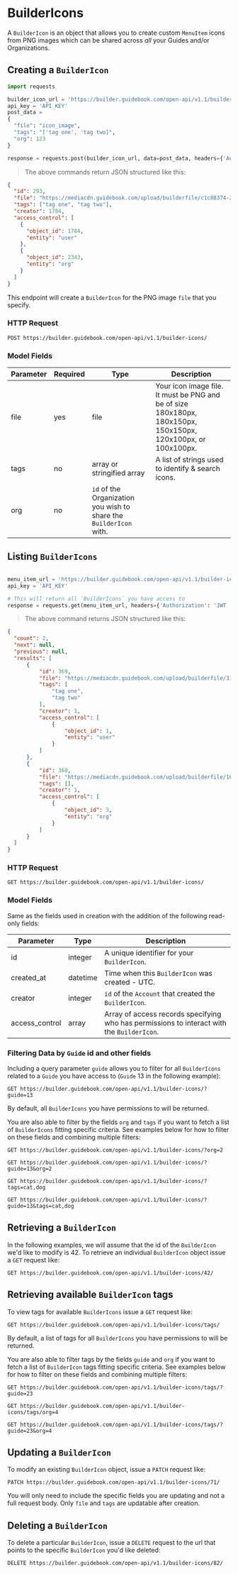 # BuilderIcons

A `BuilderIcon` is an object that allows you to create custom `MenuItem` icons from PNG images which can be shared across _all_ your Guides and/or Organizations.

## Creating a `BuilderIcon`

```python
import requests

builder_icon_url = 'https://builder.guidebook.com/open-api/v1.1/builder-icons/'
api_key = 'API_KEY'
post_data = 
{
  "file": "icon_image",
  "tags": "['tag one', 'tag two]",
  "org": 123
}

response = requests.post(builder_icon_url, data=post_data, headers={'Authorization': 'JWT ' + api_key}).json()

```

> The above commands return JSON structured like this:

```json
{
  "id": 293,
  "file": "https://mediacdn.guidebook.com/upload/builderfile/c1c88374-2133-12ee-a0z1-3d957ascee78/rEiJ5EG43j0ViHVuWsXSuckPD0tlYAeYAugL.png",
  "tags": ["tag one", "tag two"],
  "creator": 1784,
  "access_control": [
    {
      "object_id": 1784,
      "entity": "user"
    },
    {
      "object_id": 2343,
      "entity": "org"
    }
  ]
}


```

This endpoint will create a `BuilderIcon` for the PNG image `file` that you
specify.

### HTTP Request

`POST https://builder.guidebook.com/open-api/v1.1/builder-icons/`

### Model Fields

Parameter            | Required  | Type    | Description
---------            | --------  | ------- | -----------
file | yes | file | Your icon image file. It must be PNG and be of size 180x180px, 180x150px, 150x150px, 120x100px, or 100x100px.
tags | no | array or stringified array | A list of strings used to identify & search icons.
org | no | `id` of the Organization you wish to share the `BuilderIcon` with.

## Listing `BuilderIcons`

```python

menu_item_url = 'https://builder.guidebook.com/open-api/v1.1/builder-icons/'
api_key = 'API_KEY'

# This will return all `BuilderIcons` you have access to
response = requests.get(menu_item_url, headers={'Authorization': 'JWT ' + api_key}).json()

```

> The above command returns JSON structured like this:

```json
{
  "count": 2,
  "next": null,
  "previous": null,
  "results": [
      {
          "id": 369,
          "file": "https://mediacdn.guidebook.com/upload/builderfile/315bac20-2a69-11ee-afe4-dbf38e2997f2/Sbpnmc2CD9B9Fe9nuOL4hZzfd0i9WOUtJ8co.png",
          "tags": [
              "tag one",
              "tag two"
          ],
          "creator": 1,
          "access_control": [
              {
                  "object_id": 1,
                  "entity": "user"
              }
          ]
      },
      {
          "id": 368,
          "file": "https://mediacdn.guidebook.com/upload/builderfile/10a0dc94-2a69-11ee-afe4-dbf38e2997f2/1TY9VtysL5gmFPKai8pFyFeXf9wPn5ONNWNV.png",
          "tags": [],
          "creator": 1,
          "access_control": [
              {
                  "object_id": 3,
                  "entity": "org"
              }
          ]
      }
  ]
}

```


### HTTP Request

`GET https://builder.guidebook.com/open-api/v1.1/builder-icons/`

### Model Fields

Same as the fields used in creation with the addition of the following read-only fields:

Parameter       | Type    | Description
---------       | ------- | -----------
id              | integer  | A unique identifier for your `BuilderIcon`.
created_at      | datetime | Time when this `BuilderIcon` was created - UTC.
creator         | integer  | `id` of the `Account` that created the `BuilderIcon`.
access_control  | array    | Array of access records specifying who has permissions to interact with the `BuilderIcon`.


### Filtering Data by `Guide` id and other fields

Including a query parameter `guide` allows you to filter for all `BuilderIcons`
related to a `Guide` you have access to (`Guide` 13 in the following example):

`GET https://builder.guidebook.com/open-api/v1.1/builder-icons/?guide=13`

By default, all `BuilderIcons` you have permissions to will be returned.

You are also able to filter by the fields `org` and `tags` if you want to fetch
a list of `BuilderIcons` fitting specific criteria. See examples below for how
to filter on these fields and combining multiple filters:

`GET https://builder.guidebook.com/open-api/v1.1/builder-icons/?org=2`

`GET https://builder.guidebook.com/open-api/v1.1/builder-icons/?guide=13&org=2`

`GET https://builder.guidebook.com/open-api/v1.1/builder-icons/?tags=cat,dog`

`GET https://builder.guidebook.com/open-api/v1.1/builder-icons/?guide=13&tags=cat,dog`

## Retrieving a `BuilderIcon`

In the following examples, we will assume that the id of the `BuilderIcon` we'd
like to modify is 42. To retrieve an individual `BuilderIcon` object issue a
`GET` request like:

`GET https://builder.guidebook.com/open-api/v1.1/builder-icons/42/`


## Retrieving available `BuilderIcon` tags

To view tags for available `BuilderIcons` issue a `GET` request like:

`GET https://builder.guidebook.com/open-api/v1.1/builder-icons/tags/`

By default, a list of tags for all `BuilderIcons` you have permissions to will be returned.

You are also able to filter tags by the fields `guide` and `org` if you want to
fetch a list of `BuilderIcon` tags fitting specific criteria. See examples
below for how to filter on these fields and combining multiple filters:

`GET https://builder.guidebook.com/open-api/v1.1/builder-icons/tags/?guide=23`

`GET https://builder.guidebook.com/open-api/v1.1/builder-icons/tags/org=4`

`GET https://builder.guidebook.com/open-api/v1.1/builder-icons/tags/?guide=23&org=4`


## Updating a `BuilderIcon`

To modify an existing `BuilderIcon` object, issue a `PATCH` request like:

`PATCH https://builder.guidebook.com/open-api/v1.1/builder-icons/71/`

You will only need to include the specific fields you are updating and not a
full request body. Only `file` and `tags` are updatable after creation.

## Deleting a `BuilderIcon`

To delete a particular `BuilderIcon`, issue a `DELETE` request to the url that
points to the specific `BuilderIcon` you'd like deleted:

`DELETE https://builder.guidebook.com/open-api/v1.1/builder-icons/82/`

